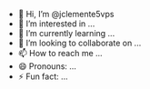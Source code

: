 - 👋 Hi, I’m @jclemente5vps
- 👀 I’m interested in ...
- 🌱 I’m currently learning ...
- 💞️ I’m looking to collaborate on ...
- 📫 How to reach me ...
- 😄 Pronouns: ...
- ⚡ Fun fact: ...

<!---
jclemente5vps/jclemente5vps is a ✨ special ✨ repository because its `README.md` (this file) appears on your GitHub profile.
You can click the Preview link to take a look at your changes.
--->
